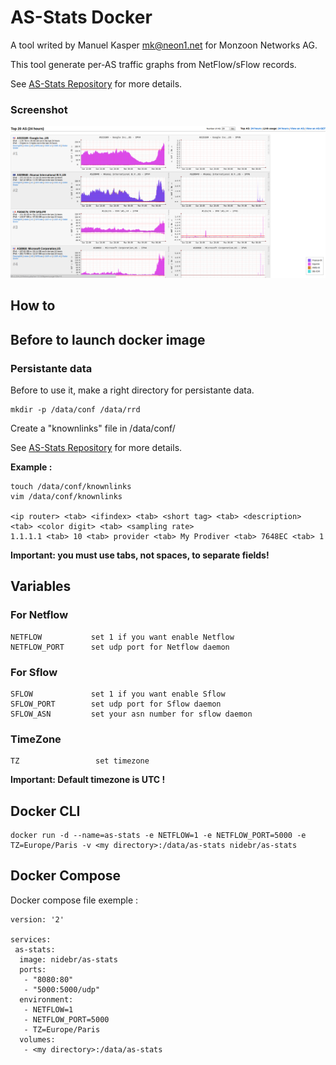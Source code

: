 AS-Stats Docker
===============

A tool writed by Manuel Kasper <mk@neon1.net> for Monzoon Networks AG.

This tool generate per-AS traffic graphs from NetFlow/sFlow records.


See [AS-Stats Repository](https://github.com/manuelkasper/AS-Stats) for more details.

### Screenshot
![AS-Stats Screenshot](https://github.com/nidebr/as-stats-docker/raw/master/docs/images/as-stats.png "AS-Stats Screenshot")

How to
------

## Before to launch docker image
### Persistante data
Before to use it, make a right directory for persistante data.

    mkdir -p /data/conf /data/rrd

Create a "knownlinks" file in /data/conf/

See [AS-Stats Repository](https://github.com/manuelkasper/AS-Stats/blob/master/README.md#installation) for more details.

__Example :__

    touch /data/conf/knownlinks
    vim /data/conf/knownlinks

    <ip router> <tab> <ifindex> <tab> <short tag> <tab> <description> <tab> <color digit> <tab> <sampling rate>
    1.1.1.1 <tab> 10 <tab> provider <tab> My Prodiver <tab> 7648EC <tab> 1

__Important: you must use tabs, not spaces, to separate fields!__  

## Variables

### For Netflow

    NETFLOW           set 1 if you want enable Netflow
    NETFLOW_PORT      set udp port for Netflow daemon

### For Sflow

    SFLOW             set 1 if you want enable Sflow
    SFLOW_PORT        set udp port for Sflow daemon
    SFLOW_ASN         set your asn number for sflow daemon

### TimeZone

    TZ                 set timezone  

__Important: Default timezone is UTC !__  

## Docker CLI

    docker run -d --name=as-stats -e NETFLOW=1 -e NETFLOW_PORT=5000 -e TZ=Europe/Paris -v <my directory>:/data/as-stats nidebr/as-stats

## Docker Compose

Docker compose file exemple :

    version: '2'

    services:
     as-stats:
      image: nidebr/as-stats
      ports:
       - "8080:80"
       - "5000:5000/udp"
      environment:
       - NETFLOW=1
       - NETFLOW_PORT=5000
       - TZ=Europe/Paris
      volumes:
       - <my directory>:/data/as-stats
